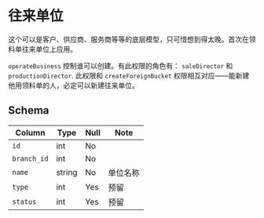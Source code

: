 # 往来单位

这个可以是客户、供应商、服务商等等的底层模型，只可惜想到得太晚。首次在领料单往来单位上应用。

`operateBusiness` 控制谁可以创建。有此权限的角色有： `saleDirector` 和 `productionDirector`. 此权限和 `createForeignBucket` 权限相互对应——能新建他用领料单的人，必定可以新建往来单位。

Schema
---------------------------------------------------------------------------
Column                              | Type      | Null | Note
------------------------------------|-----------|------|-------
`id`                                | int       | No   | 
`branch_id`                         | int       | No   | 
`name`                              | string    | No   | 单位名称
`type`                              | int       | Yes  | 预留
`status`                            | int       | Yes  | 预留
